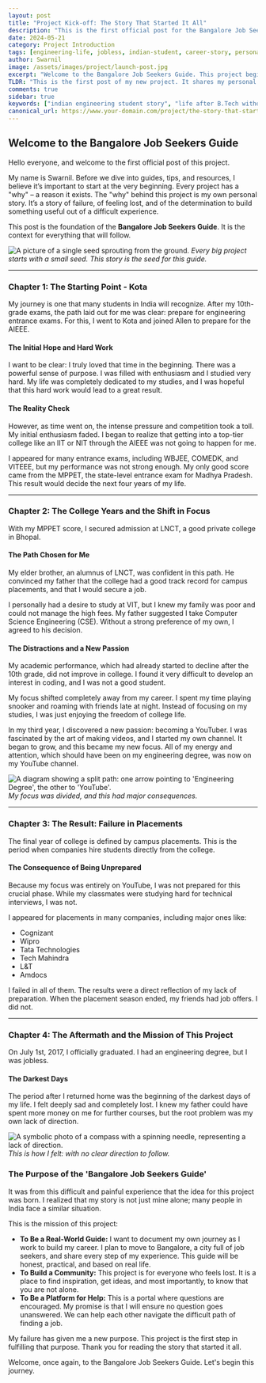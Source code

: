 ```yaml
---
layout: post
title: "Project Kick-off: The Story That Started It All"
description: "This is the first official post for the Bangalore Job Seekers Guide. It starts with my own story of graduating as a B.Tech engineer in 2017 without a job, and explains the 'why' behind this project."
date: 2024-05-21
category: Project Introduction
tags: [engineering-life, jobless, indian-student, career-story, personal-journey, motivation, bangalore-jobs]
author: Swarnil
image: /assets/images/project/launch-post.jpg
excerpt: "Welcome to the Bangalore Job Seekers Guide. This project begins with my own story of failure and determination, explaining the mission to help every job seeker who feels lost."
TLDR: "This is the first post of my new project. It shares my personal story of graduating without a job to provide the context and mission for the Bangalore Job Seekers Guide."
comments: true
sidebar: true
keywords: ["indian engineering student story", "life after B.Tech without job", "campus placement failure", "bangalore job seekers guide", "real story of a student", "what to do after engineering in India"]
canonical_url: https://www.your-domain.com/project/the-story-that-started-it-all
---
```


## Welcome to the Bangalore Job Seekers Guide

Hello everyone, and welcome to the first official post of this project.

My name is Swarnil. Before we dive into guides, tips, and resources, I believe it’s important to start at the very beginning. Every project has a "why" – a reason it exists. The "why" behind this project is my own personal story. It’s a story of failure, of feeling lost, and of the determination to build something useful out of a difficult experience.

This post is the foundation of the **Bangalore Job Seekers Guide**. It is the context for everything that will follow.

![A picture of a single seed sprouting from the ground.](/assets/images/project/sprout.jpg)
*Every big project starts with a small seed. This story is the seed for this guide.*

***

### Chapter 1: The Starting Point - Kota

My journey is one that many students in India will recognize. After my 10th-grade exams, the path laid out for me was clear: prepare for engineering entrance exams. For this, I went to Kota and joined Allen to prepare for the AIEEE.

#### The Initial Hope and Hard Work

I want to be clear: I truly loved that time in the beginning. There was a powerful sense of purpose. I was filled with enthusiasm and I studied very hard. My life was completely dedicated to my studies, and I was hopeful that this hard work would lead to a great result.

#### The Reality Check

However, as time went on, the intense pressure and competition took a toll. My initial enthusiasm faded. I began to realize that getting into a top-tier college like an IIT or NIT through the AIEEE was not going to happen for me.

I appeared for many entrance exams, including WBJEE, COMEDK, and VITEEE, but my performance was not strong enough. My only good score came from the MPPET, the state-level entrance exam for Madhya Pradesh. This result would decide the next four years of my life.

***

### Chapter 2: The College Years and the Shift in Focus

With my MPPET score, I secured admission at LNCT, a good private college in Bhopal.

#### The Path Chosen for Me

My elder brother, an alumnus of LNCT, was confident in this path. He convinced my father that the college had a good track record for campus placements, and that I would secure a job.

I personally had a desire to study at VIT, but I knew my family was poor and could not manage the high fees. My father suggested I take Computer Science Engineering (CSE). Without a strong preference of my own, I agreed to his decision.

#### The Distractions and a New Passion

My academic performance, which had already started to decline after the 10th grade, did not improve in college. I found it very difficult to develop an interest in coding, and I was not a good student.

My focus shifted completely away from my career. I spent my time playing snooker and roaming with friends late at night. Instead of focusing on my studies, I was just enjoying the freedom of college life.

In my third year, I discovered a new passion: becoming a YouTuber. I was fascinated by the art of making videos, and I started my own channel. It began to grow, and this became my new focus. All of my energy and attention, which should have been on my engineering degree, was now on my YouTube channel.

![A diagram showing a split path: one arrow pointing to 'Engineering Degree', the other to 'YouTube'.](/assets/images/project/split-focus.jpg)
*My focus was divided, and this had major consequences.*

***

### Chapter 3: The Result: Failure in Placements

The final year of college is defined by campus placements. This is the period when companies hire students directly from the college.

#### The Consequence of Being Unprepared

Because my focus was entirely on YouTube, I was not prepared for this crucial phase. While my classmates were studying hard for technical interviews, I was not.

I appeared for placements in many companies, including major ones like:
- Cognizant
- Wipro
- Tata Technologies
- Tech Mahindra
- L&T
- Amdocs

I failed in all of them. The results were a direct reflection of my lack of preparation. When the placement season ended, my friends had job offers. I did not.

***

### Chapter 4: The Aftermath and the Mission of This Project

On July 1st, 2017, I officially graduated. I had an engineering degree, but I was jobless.

#### The Darkest Days

The period after I returned home was the beginning of the darkest days of my life. I felt deeply sad and completely lost. I knew my father could have spent more money on me for further courses, but the root problem was my own lack of direction.

![A symbolic photo of a compass with a spinning needle, representing a lack of direction.](/assets/images/project/lost-compass.jpg)
*This is how I felt: with no clear direction to follow.*

### The Purpose of the 'Bangalore Job Seekers Guide'

It was from this difficult and painful experience that the idea for this project was born. I realized that my story is not just mine alone; many people in India face a similar situation.

This is the mission of this project:

- **To Be a Real-World Guide:** I want to document my own journey as I work to build my career. I plan to move to Bangalore, a city full of job seekers, and share every step of my experience. This guide will be honest, practical, and based on real life.
- **To Build a Community:** This project is for everyone who feels lost. It is a place to find inspiration, get ideas, and most importantly, to know that you are not alone.
- **To Be a Platform for Help:** This is a portal where questions are encouraged. My promise is that I will ensure no question goes unanswered. We can help each other navigate the difficult path of finding a job.

My failure has given me a new purpose. This project is the first step in fulfilling that purpose. Thank you for reading the story that started it all.

Welcome, once again, to the Bangalore Job Seekers Guide. Let's begin this journey.